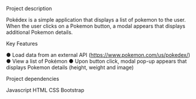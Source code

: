 Project description

Pokédex is a simple application that displays a list of pokemon to the user. When the user clicks on a Pokemon button, a modal appears that displays additional Pokemon details.

Key Features

● Load data from an external API (https://www.pokemon.com/us/pokedex/) ● View a list of Pokémon
● Upon button click, modal pop-up appears that displays Pokemon details (height, weight and image)

Project dependencies

Javascript
HTML
CSS
Bootstrap
